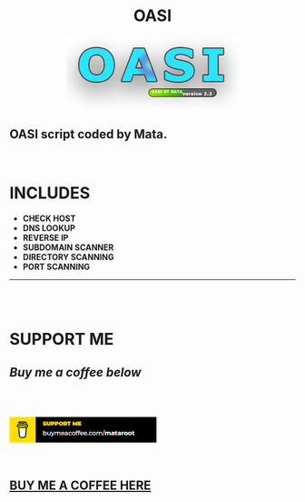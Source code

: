 <center>

# <b> OASI

</center>

<center>

![](images/2.2.png)

</center>

## <b> OASI script coded by Mata.

<br>

# <b> INCLUDES

- <b> CHECK HOST
- <b> DNS LOOKUP
- <b> REVERSE IP
- <b> SUBDOMAIN SCANNER
- <b> DIRECTORY SCANNING
- <b> PORT SCANNING

---

<br>
<br>

# <b> SUPPORT ME

## <b> _Buy me a coffee below_

<br>
<br>

![](images/coffee.PNG)

<br>

## <b> [BUY ME A COFFEE HERE](https://www.buymeacoffee.com/mataroot)
